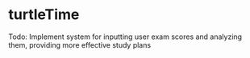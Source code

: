 # turtleTime

Todo: 
Implement system for inputting user exam scores and analyzing them, providing more effective study plans
